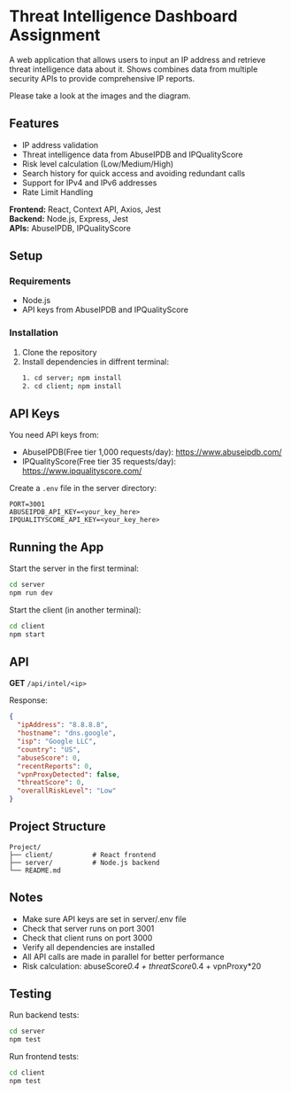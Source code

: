 # Threat Intelligence Dashboard Assignment

A web application that allows users to input an IP address and retrieve threat intelligence data about it.
Shows combines data from multiple security APIs to provide comprehensive IP reports.

Please take a look at the images and the diagram.

## Features

- IP address validation
- Threat intelligence data from AbuseIPDB and IPQualityScore
- Risk level calculation (Low/Medium/High)
- Search history for quick access and avoiding redundant calls
- Support for IPv4 and IPv6 addresses
- Rate Limit Handling
  
**Frontend:** React, Context API, Axios, Jest  
**Backend:** Node.js, Express, Jest  
**APIs:** AbuseIPDB, IPQualityScore

## Setup

### Requirements
- Node.js
- API keys from AbuseIPDB and IPQualityScore

### Installation

1. Clone the repository
2. Install dependencies in diffrent terminal:
   ```bash
   1. cd server; npm install
   2. cd client; npm install
   ```

## API Keys

You need API keys from:
- AbuseIPDB(Free tier 1,000 requests/day): https://www.abuseipdb.com/
- IPQualityScore(Free tier 35 requests/day): https://www.ipqualityscore.com/

Create a `.env` file in the server directory:
```env
PORT=3001
ABUSEIPDB_API_KEY=<your_key_here>
IPQUALITYSCORE_API_KEY=<your_key_here>
```

## Running the App

Start the server in the first terminal:
```bash
cd server
npm run dev
```

Start the client (in another terminal):
```bash
cd client
npm start
```

## API

**GET** `/api/intel/<ip>`

Response:
```json
{
  "ipAddress": "8.8.8.8",
  "hostname": "dns.google",
  "isp": "Google LLC",
  "country": "US",
  "abuseScore": 0,
  "recentReports": 0,
  "vpnProxyDetected": false,
  "threatScore": 0,
  "overallRiskLevel": "Low"
}
```

## Project Structure

```
Project/
├── client/          # React frontend
├── server/          # Node.js backend
└── README.md
```

## Notes

- Make sure API keys are set in server/.env file
- Check that server runs on port 3001
- Check that client runs on port 3000
- Verify all dependencies are installed
- All API calls are made in parallel for better performance
- Risk calculation: abuseScore*0.4 + threatScore*0.4 + vpnProxy*20

## Testing

Run backend tests:
```bash
cd server
npm test
```

Run frontend tests:
```bash
cd client
npm test
```
